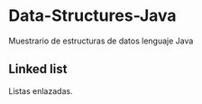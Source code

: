 # Data-Structures-Java
Muestrario de estructuras de datos lenguaje Java

## Linked list
Listas enlazadas.

